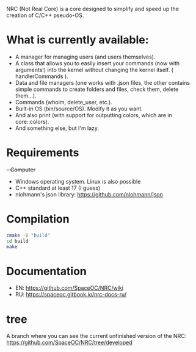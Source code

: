NRC (Not Real Core) is a core designed to simplify and speed up the creation of C/C++ pseudo-OS.


# What is currently available:
- A manager for managing users (and users themselves).
- A class that allows you to easily insert your commands (now with arguments!) into the kernel without changing the kernel itself. ( handlerCommands ).
- Data and file managers (one works with .json files, the other contains simple commands to create folders and files, check them, delete them...).
- Commands (whoim, delete_user, etc.).
- Built-in OS (bin/source/OS). Modify it as you want.
- And also print (with support for outputting colors, which are in core::colors).
- And something else, but I'm lazy.

# Requirements
~~- Computer~~
- Windows operating system. Linux is also possible
- C++ standard at least 17 (I guess)
- nlohmann's json library: https://github.com/nlohmann/json

# Compilation
```bash
cmake -B "build"
cd build
make
```

# Documentation
- EN: https://github.com/SpaceOC/NRC/wiki
- RU: https://spaceoc.gitbook.io/nrc-docs-ru/

# tree
A branch where you can see the current unfinished version of the NRC: https://github.com/SpaceOC/NRC/tree/developed
